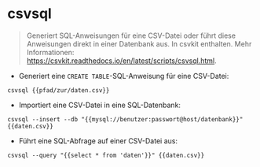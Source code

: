 # csvsql

> Generiert SQL-Anweisungen für eine CSV-Datei oder führt diese Anweisungen direkt in einer Datenbank aus.
> In csvkit enthalten.
> Mehr Informationen: <https://csvkit.readthedocs.io/en/latest/scripts/csvsql.html>.

- Generiert eine `CREATE TABLE`-SQL-Anweisung für eine CSV-Datei:

`csvsql {{pfad/zur/daten.csv}}`

- Importiert eine CSV-Datei in eine SQL-Datenbank:

`csvsql --insert --db "{{mysql://benutzer:passwort@host/datenbank}}" {{daten.csv}}`

- Führt eine SQL-Abfrage auf einer CSV-Datei aus:

`csvsql --query "{{select * from 'daten'}}" {{daten.csv}}`
